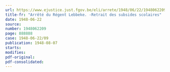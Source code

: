 ```yaml
---
url: https://www.ejustice.just.fgov.be/eli/arrete/1948/06/22/1948062209/justel
title-fr: "Arrêté du Régent Lebbeke. -Retrait des subsides scolaires"
date: 1948-06-22
source:
number: 1948062209
page: 888888
case: 1948-06-22/09
publication: 1948-08-07
starts:
modifies:
pdf-original:
pdf-consolidated:
---
```


